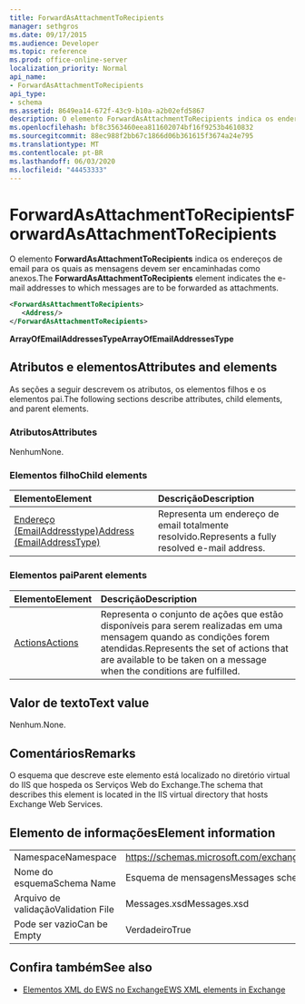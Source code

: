 ```yaml
---
title: ForwardAsAttachmentToRecipients
manager: sethgros
ms.date: 09/17/2015
ms.audience: Developer
ms.topic: reference
ms.prod: office-online-server
localization_priority: Normal
api_name:
- ForwardAsAttachmentToRecipients
api_type:
- schema
ms.assetid: 8649ea14-672f-43c9-b10a-a2b02efd5867
description: O elemento ForwardAsAttachmentToRecipients indica os endereços de email para os quais as mensagens devem ser encaminhadas como anexos.
ms.openlocfilehash: bf8c3563460eea811602074bf16f9253b4610832
ms.sourcegitcommit: 88ec988f2bb67c1866d06b361615f3674a24e795
ms.translationtype: MT
ms.contentlocale: pt-BR
ms.lasthandoff: 06/03/2020
ms.locfileid: "44453333"
---
```

# <a name="forwardasattachmenttorecipients"></a><span data-ttu-id="214c5-103">ForwardAsAttachmentToRecipients</span><span class="sxs-lookup"><span data-stu-id="214c5-103">ForwardAsAttachmentToRecipients</span></span>

<span data-ttu-id="214c5-104">O elemento **ForwardAsAttachmentToRecipients** indica os endereços de email para os quais as mensagens devem ser encaminhadas como anexos.</span><span class="sxs-lookup"><span data-stu-id="214c5-104">The **ForwardAsAttachmentToRecipients** element indicates the e-mail addresses to which messages are to be forwarded as attachments.</span></span> 
  
```XML
<ForwardAsAttachmentToRecipients>
   <Address/>
</ForwardAsAttachmentToRecipients>
```

 <span data-ttu-id="214c5-105">**ArrayOfEmailAddressesType**</span><span class="sxs-lookup"><span data-stu-id="214c5-105">**ArrayOfEmailAddressesType**</span></span>
## <a name="attributes-and-elements"></a><span data-ttu-id="214c5-106">Atributos e elementos</span><span class="sxs-lookup"><span data-stu-id="214c5-106">Attributes and elements</span></span>

<span data-ttu-id="214c5-107">As seções a seguir descrevem os atributos, os elementos filhos e os elementos pai.</span><span class="sxs-lookup"><span data-stu-id="214c5-107">The following sections describe attributes, child elements, and parent elements.</span></span>
  
### <a name="attributes"></a><span data-ttu-id="214c5-108">Atributos</span><span class="sxs-lookup"><span data-stu-id="214c5-108">Attributes</span></span>

<span data-ttu-id="214c5-109">Nenhum</span><span class="sxs-lookup"><span data-stu-id="214c5-109">None.</span></span>
  
### <a name="child-elements"></a><span data-ttu-id="214c5-110">Elementos filho</span><span class="sxs-lookup"><span data-stu-id="214c5-110">Child elements</span></span>

|<span data-ttu-id="214c5-111">**Elemento**</span><span class="sxs-lookup"><span data-stu-id="214c5-111">**Element**</span></span>|<span data-ttu-id="214c5-112">**Descrição**</span><span class="sxs-lookup"><span data-stu-id="214c5-112">**Description**</span></span>|
|:-----|:-----|
|[<span data-ttu-id="214c5-113">Endereço (EmailAddresstype)</span><span class="sxs-lookup"><span data-stu-id="214c5-113">Address (EmailAddressType)</span></span>](address-emailaddresstype.md) <br/> |<span data-ttu-id="214c5-114">Representa um endereço de email totalmente resolvido.</span><span class="sxs-lookup"><span data-stu-id="214c5-114">Represents a fully resolved e-mail address.</span></span>  <br/> |
   
### <a name="parent-elements"></a><span data-ttu-id="214c5-115">Elementos pai</span><span class="sxs-lookup"><span data-stu-id="214c5-115">Parent elements</span></span>

|<span data-ttu-id="214c5-116">**Elemento**</span><span class="sxs-lookup"><span data-stu-id="214c5-116">**Element**</span></span>|<span data-ttu-id="214c5-117">**Descrição**</span><span class="sxs-lookup"><span data-stu-id="214c5-117">**Description**</span></span>|
|:-----|:-----|
|[<span data-ttu-id="214c5-118">Actions</span><span class="sxs-lookup"><span data-stu-id="214c5-118">Actions</span></span>](actions.md) <br/> |<span data-ttu-id="214c5-119">Representa o conjunto de ações que estão disponíveis para serem realizadas em uma mensagem quando as condições forem atendidas.</span><span class="sxs-lookup"><span data-stu-id="214c5-119">Represents the set of actions that are available to be taken on a message when the conditions are fulfilled.</span></span>  <br/> |
   
## <a name="text-value"></a><span data-ttu-id="214c5-120">Valor de texto</span><span class="sxs-lookup"><span data-stu-id="214c5-120">Text value</span></span>

<span data-ttu-id="214c5-121">Nenhum.</span><span class="sxs-lookup"><span data-stu-id="214c5-121">None.</span></span>
  
## <a name="remarks"></a><span data-ttu-id="214c5-122">Comentários</span><span class="sxs-lookup"><span data-stu-id="214c5-122">Remarks</span></span>

<span data-ttu-id="214c5-123">O esquema que descreve este elemento está localizado no diretório virtual do IIS que hospeda os Serviços Web do Exchange.</span><span class="sxs-lookup"><span data-stu-id="214c5-123">The schema that describes this element is located in the IIS virtual directory that hosts Exchange Web Services.</span></span>
  
## <a name="element-information"></a><span data-ttu-id="214c5-124">Elemento de informações</span><span class="sxs-lookup"><span data-stu-id="214c5-124">Element information</span></span>

|||
|:-----|:-----|
|<span data-ttu-id="214c5-125">Namespace</span><span class="sxs-lookup"><span data-stu-id="214c5-125">Namespace</span></span>  <br/> |https://schemas.microsoft.com/exchange/services/2006/messages  <br/> |
|<span data-ttu-id="214c5-126">Nome do esquema</span><span class="sxs-lookup"><span data-stu-id="214c5-126">Schema Name</span></span>  <br/> |<span data-ttu-id="214c5-127">Esquema de mensagens</span><span class="sxs-lookup"><span data-stu-id="214c5-127">Messages schema</span></span>  <br/> |
|<span data-ttu-id="214c5-128">Arquivo de validação</span><span class="sxs-lookup"><span data-stu-id="214c5-128">Validation File</span></span>  <br/> |<span data-ttu-id="214c5-129">Messages.xsd</span><span class="sxs-lookup"><span data-stu-id="214c5-129">Messages.xsd</span></span>  <br/> |
|<span data-ttu-id="214c5-130">Pode ser vazio</span><span class="sxs-lookup"><span data-stu-id="214c5-130">Can be Empty</span></span>  <br/> |<span data-ttu-id="214c5-131">Verdadeiro</span><span class="sxs-lookup"><span data-stu-id="214c5-131">True</span></span>  <br/> |
   
## <a name="see-also"></a><span data-ttu-id="214c5-132">Confira também</span><span class="sxs-lookup"><span data-stu-id="214c5-132">See also</span></span>



- [<span data-ttu-id="214c5-133">Elementos XML do EWS no Exchange</span><span class="sxs-lookup"><span data-stu-id="214c5-133">EWS XML elements in Exchange</span></span>](ews-xml-elements-in-exchange.md)

